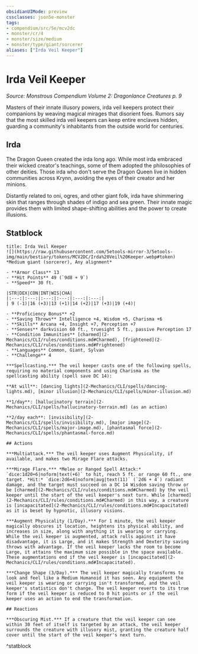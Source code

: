 ```yaml
---
obsidianUIMode: preview
cssclasses: json5e-monster
tags:
- compendium/src/5e/mcv2dc
- monster/cr/4
- monster/size/medium
- monster/type/giant/sorcerer
aliases: ["Irda Veil Keeper"]
---
```

# Irda Veil Keeper
*Source: Monstrous Compendium Volume 2: Dragonlance Creatures p. 9*  

Masters of their innate illusory powers, irda veil keepers protect their companions by weaving magical mirages that disorient foes. Rumors say that the most skilled irda veil keepers can keep entire enclaves hidden, guarding a community's inhabitants from the outside world for centuries.

## Irda

The Dragon Queen created the irda long ago. While most irda embraced their wicked creator's teachings, some of them adopted the philosophies of other deities. Those irda who don't serve the Dragon Queen live in hidden communities across Krynn, avoiding the eyes of their creator and her minions.

Distantly related to oni, ogres, and other giant folk, irda have shimmering skin that ranges through shades of indigo and sea green. Their innate magic provides them with limited shape-shifting abilities and the power to create illusions.

## Statblock

```ad-statblock
title: Irda Veil Keeper
![](https://raw.githubusercontent.com/5etools-mirror-3/5etools-img/main/bestiary/tokens/MCV2DC/Irda%20Veil%20Keeper.webp#token)
*Medium giant (sorcerer), Any alignment*

- **Armor Class** 13
- **Hit Points** 49 (`9d8 + 9`)
- **Speed** 30 ft.

|STR|DEX|CON|INT|WIS|CHA|
|:---:|:---:|:---:|:---:|:---:|:---:|
| 9 (-1)|16 (+3)|13 (+1)|14 (+2)|17 (+3)|19 (+4)|

- **Proficiency Bonus** +2
- **Saving Throws** Intelligence +4, Wisdom +5, Charisma +6
- **Skills** Arcana +4, Insight +7, Perception +7
- **Senses** darkvision 60 ft., truesight 5 ft., passive Perception 17
- **Condition Immunities** [charmed](2-Mechanics/CLI/rules/conditions.md#Charmed), [frightened](2-Mechanics/CLI/rules/conditions.md#Frightened)
- **Languages** Common, Giant, Sylvan
- **Challenge** 4

***Spellcasting.*** The veil keeper casts one of the following spells, requiring no material components and using Charisma as the spellcasting ability (spell save DC 14):

**At will**: [dancing lights](2-Mechanics/CLI/spells/dancing-lights.md), [minor illusion](2-Mechanics/CLI/spells/minor-illusion.md)

**1/day**: [hallucinatory terrain](2-Mechanics/CLI/spells/hallucinatory-terrain.md) (as an action)

**2/day each**: [invisibility](2-Mechanics/CLI/spells/invisibility.md), [major image](2-Mechanics/CLI/spells/major-image.md), [phantasmal force](2-Mechanics/CLI/spells/phantasmal-force.md)

## Actions

***Multiattack.*** The veil keeper uses Augment Physicality, if available, and makes two Mirage Flare attacks.

***Mirage Flare.*** *Melee or Ranged Spell Attack:* `dice:1d20+6|noform|text(+6)` to hit, reach 5 ft. or range 60 ft., one target. *Hit:* `dice:2d6+4|noform|avg|text(11)` (`2d6 + 4`) radiant damage, and the target must succeed on a DC 14 Wisdom saving throw or be [charmed](2-Mechanics/CLI/rules/conditions.md#Charmed) by the veil keeper until the start of the veil keeper's next turn. While [charmed](2-Mechanics/CLI/rules/conditions.md#Charmed) in this way, a creature is [incapacitated](2-Mechanics/CLI/rules/conditions.md#Incapacitated) as it is beset by hypnotic, illusory visions.

***Augment Physicality (1/Day).*** For 1 minute, the veil keeper magically obscures it location, heightens its physical ability, and increases in size, along with anything it is wearing or carrying. While the veil keeper is augmented, attack rolls against it have disadvantage, it is Large, and it makes Strength and Dexterity saving throws with advantage. If the veil keeper lacks the room to become Large, it attains the maximum size possible in the space available. These augmentations end if the veil keeper is [incapacitated](2-Mechanics/CLI/rules/conditions.md#Incapacitated).

***Change Shape (3/Day).*** The veil keeper magically transforms to look and feel like a Medium Humanoid it has seen. Any equipment the veil keeper is wearing or carrying isn't transformed, and the veil keeper's statistics don't change. The veil keeper reverts to its true form if the veil keeper is reduced to 0 hit points or if the veil keeper uses an action to end the transformation.

## Reactions

***Obscuring Mist.*** If a creature that the veil keeper can see within 30 feet of itself is targeted by an attack, the veil keeper surrounds the creature with illusory mist, granting the creature half cover until the start of the veil keeper's next turn.
```
^statblock